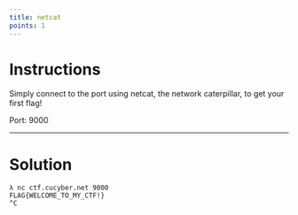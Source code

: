 ```yaml
---
title: netcat
points: 1
---
```


# Instructions

Simply connect to the port using netcat, the network caterpillar, to get your first flag!

Port: 9000

---

# Solution

```
λ nc ctf.cucyber.net 9000
FLAG{WELCOME_TO_MY_CTF!}
^C
```